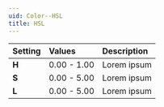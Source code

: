 ```yaml
---
uid: Color--HSL
title: HSL
---
```


| Setting | Values      | Description |
| :------ | :---------- | :---------- |
| **H**   | 0.00 - 1.00 | Lorem ipsum |
| **S**   | 0.00 - 5.00 | Lorem ipsum |
| **L**   | 0.00 - 5.00 | Lorem ipsum |
